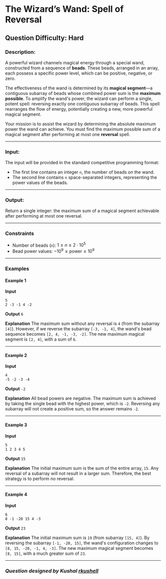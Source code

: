 # The Wizard’s Wand: Spell of Reversal

## Question Difficulty: Hard

### Description:

A powerful wizard channels magical energy through a special wand, constructed from a sequence of **beads**. These beads, arranged in an array, each possess a specific power level, which can be positive, negative, or zero.

The effectiveness of the wand is determined by its **magical segment**—a contiguous subarray of beads whose combined power sum is the **maximum possible**. To amplify the wand's power, the wizard can perform a single, potent spell: reversing exactly one contiguous subarray of beads. This spell rearranges the flow of energy, potentially creating a new, more powerful magical segment.

Your mission is to assist the wizard by determining the absolute maximum power the wand can achieve. You must find the maximum possible sum of a magical segment after performing at most one **reversal** spell.

-----

### Input:

The input will be provided in the standard competitive programming format:

  - The first line contains an integer `n`, the number of beads on the wand.
  - The second line contains `n` space-separated integers, representing the power values of the beads.

-----

### Output:

Return a single integer: the maximum sum of a magical segment achievable after performing at most one reversal.

-----


### Constraints

-   Number of beads (`n`): $1 \le n \le 2 \cdot 10^5$
-   Bead power values: $-10^9 \le \text{power} \le 10^9$

-----

### Examples

#### Example 1

**Input**

```
5
2 -3 -1 4 -2
```

**Output**
`6`

**Explanation**
The maximum sum without any reversal is `4` (from the subarray `[4]`). However, if we reverse the subarray `[-3, -1, 4]`, the wand's bead sequence becomes `[2, 4, -1, -3, -2]`. The new maximum magical segment is `[2, 4]`, with a sum of `6`.

-----

#### Example 2

**Input**

```
4
-5 -2 -3 -4
```

**Output**
`-2`

**Explanation**
All bead powers are negative. The maximum sum is achieved by taking the single bead with the highest power, which is `-2`. Reversing any subarray will not create a positive sum, so the answer remains `-2`.

-----

#### Example 3

**Input**

```
5
1 2 3 4 5
```

**Output**
`15`

**Explanation**
The initial maximum sum is the sum of the entire array, `15`. Any reversal of a subarray will not result in a larger sum. Therefore, the best strategy is to perform no reversal.

-----

#### Example 4

**Input**

```
6
8 -1 -20 15 4 -3
```

**Output**
`23`

**Explanation**
The initial maximum sum is `19` (from subarray `[15, 4]`). By reversing the subarray `[-1, -20, 15]`, the wand's configuration changes to `[8, 15, -20, -1, 4, -3]`. The new maximum magical segment becomes `[8, 15]`, with a much greater sum of `23`.

-----

### *Question designed by Kushal [rkushell](https://github.com/rkushell)*